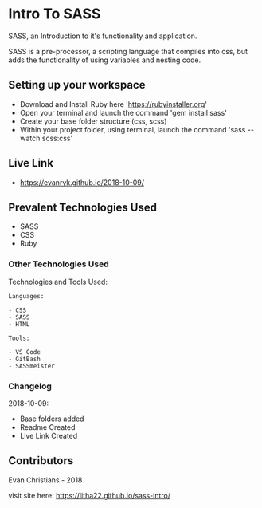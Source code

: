 # Intro To SASS

SASS, an Introduction to it's functionality and application.

SASS is a pre-processor, a scripting language that compiles into css, but adds the functionality of using variables and nesting code.

## Setting up your workspace

- Download and Install Ruby here 'https://rubyinstaller.org'
- Open your terminal and launch the command 'gem install sass'
- Create your base folder structure (css, scss)
- Within your project folder, using terminal, launch the command 'sass --watch scss:css'

## Live Link
- https://evanryk.github.io/2018-10-09/

## Prevalent Technologies Used

 - SASS
 - CSS
 - Ruby

### Other Technologies Used

Technologies and Tools Used:

```
Languages:

- CSS
- SASS
- HTML

```
```
Tools:

- VS Code
- GitBash
- SASSmeister

```

### Changelog

2018-10-09:
- Base folders added
- Readme Created
- Live Link Created

## Contributors

Evan Christians - 2018


visit site here:  https://litha22.github.io/sass-intro/

